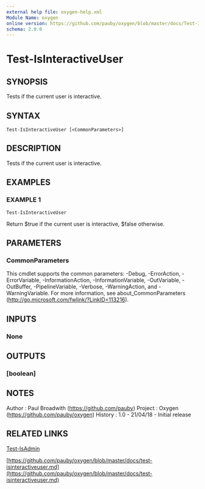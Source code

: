 ```yaml
---
external help file: oxygen-help.xml
Module Name: oxygen
online version: https://github.com/pauby/oxygen/blob/master/docs/Test-IsInteractiveUser.md
schema: 2.0.0
---
```


# Test-IsInteractiveUser

## SYNOPSIS
Tests if the current user is interactive.

## SYNTAX

```
Test-IsInteractiveUser [<CommonParameters>]
```

## DESCRIPTION
Tests if the current user is interactive.

## EXAMPLES

### EXAMPLE 1
```
Test-IsInteractiveUser
```

Return $true if the current user is interactive, $false otherwise.

## PARAMETERS

### CommonParameters
This cmdlet supports the common parameters: -Debug, -ErrorAction, -ErrorVariable, -InformationAction, -InformationVariable, -OutVariable, -OutBuffer, -PipelineVariable, -Verbose, -WarningAction, and -WarningVariable.
For more information, see about_CommonParameters (http://go.microsoft.com/fwlink/?LinkID=113216).

## INPUTS

### None

## OUTPUTS

### [boolean]

## NOTES
Author  : Paul Broadwith (https://github.com/pauby)
Project : Oxygen (https://github.com/pauby/oxygen)
History : 1.0 - 21/04/18 - Initial release

## RELATED LINKS

[Test-IsAdmin]()

[https://github.com/pauby/oxygen/blob/master/docs/test-isinteractiveuser.md](https://github.com/pauby/oxygen/blob/master/docs/test-isinteractiveuser.md)


